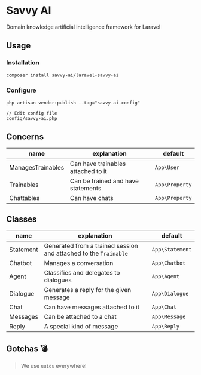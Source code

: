 # Savvy AI
Domain knowledge artificial intelligence framework for Laravel

## Usage

### Installation
```bash
composer install savvy-ai/laravel-savvy-ai
```

### Configure
```
php artisan vendor:publish --tag="savvy-ai-config"

// Edit config file
config/savvy-ai.php
```

## Concerns
name|explanation|default
----|-----------|-------
ManagesTrainables|Can have trainables attached to it| `App\User`
Trainables|Can be trained and have statements| `App\Property`
Chattables|Can have chats| `App\Property`

## Classes
name|explanation|default
----|-----------|-------
Statement|Generated from a trained session and attached to the `Trainable`|`App\Statement`
Chatbot|Manages a conversation| `App\Chatbot`
Agent|Classifies and delegates to dialogues| `App\Agent`
Dialogue|Generates a reply for the given message| `App\Dialogue`
Chat|Can have messages attached to it| `App\Chat`
Messages|Can be attached to a chat|`App\Message`
Reply|A special kind of message|`App\Reply`

## Gotchas 💣
> We use `uuids` everywhere!
